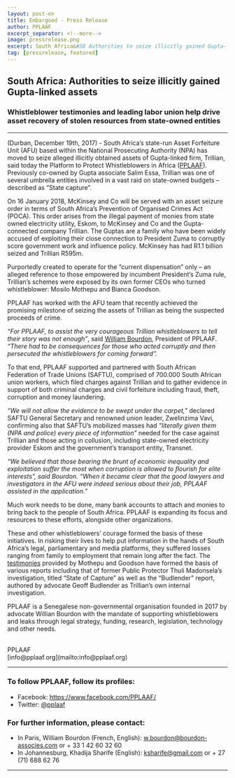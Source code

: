 ```yaml
---
layout: post-en
title: Embargoed - Press Release
author: PPLAAF
excerpt_separator: <!--more-->
image: pressrelease.png
excerpt: South Africa&#58 Authorities to seize illicitly gained Gupta-linked assets. Whistleblower testimonies and leading labor union help drive asset recovery of stolen resources from state-owned entities
tag: [pressrelease, featured]
---
```


<!-- <img class="img-responsive img-post center-block" src="/img/posts/saftu.jpg">  -->
<!-- <br> -->
## South Africa: Authorities to seize illicitly gained Gupta-linked assets
### Whistleblower testimonies and leading labor union help drive asset recovery of stolen resources from state-owned entities

---

(Durban, December 19th, 2017) - South Africa’s state-run Asset Forfeiture Unit (AFU) based within the National Prosecuting Authority (NPA) has moved to seize alleged illicitly obtained assets of Gupta-linked firm, Trillian, said today the Platform to Protect Whistleblowers in Africa ([PPLAAF](https://pplaaf.org/)). Previously co-owned by Gupta associate Salim Essa, Trillian was one of several umbrella entities involved in a vast raid on state-owned budgets – described as “State capture”. 

On 16 January 2018, McKinsey and Co will be served with an asset seizure order in terms of South Africa’s Prevention of Organised Crimes Act (POCA). This order arises from the illegal payment of monies from state owned electricity utility, Eskom, to McKinsey and Co and the Gupta-connected company Trillian. The Guptas are a family who have been widely accused of exploiting their close connection to President Zuma to corruptly score government work and influence policy. McKinsey has had R1.1 billion seized and Trillian R595m.

Purportedly created to operate for the “current dispensation” only – an alleged reference to those empowered by incumbent President’s Zuma rule, Trillian’s schemes were exposed by its own former CEOs who turned whistleblower: Mosilo Mothepu and Bianca Goodson.

PPLAAF has worked with the AFU team that recently achieved the promising milestone of seizing the assets of Trillian as being the suspected proceeds of crime. 

_“For PPLAAF, to assist the very courageous Trillian whistleblowers to tell their story was not enough”_, said [William Bourdon](https://pplaaf.org/who-we-are.html), President of PPLAAF. _“There had to be consequences for those who acted corruptly and then persecuted the whistleblowers for coming forward”._

To that end, PPLAAF supported and partnered with South African Federation of Trade Unions (SAFTU), comprised of 700.000 South African union workers, which filed charges against Trillian and to gather evidence in support of both criminal charges and civil forfeiture including fraud, theft, corruption and money laundering. 

_“We will not allow the evidence to be swept under the carpet,”_ declared SAFTU General Secretary and renowned union leader, Zwelinzima Vavi, confirming also that SAFTU’s mobilized masses had _“literally given them (NPA and police) every piece of information”_ needed for the case against Trillian and those acting in collusion, including state-owned electricity provider Eskom and the government’s transport entity, Transnet.

_“We believed that those bearing the brunt of economic inequality and exploitation suffer the most when corruption is allowed to flourish for elite interests”, said Bourdon. “When it became clear that the good lawyers and investigators in the AFU were indeed serious about their job, PPLAAF assisted in the application.”_

Much work needs to be done, many bank accounts to attach and monies to bring back to the people of South Africa. PPLAAF is expanding its focus and resources to these efforts, alongside other organizations. 

These and other whistleblowers’ courage formed the basis of these initiatives. In risking their lives to help put information in the hands of South Africa’s legal, parliamentary and media platforms, they suffered losses ranging from family to employment that remain long after the fact. The [testimonies](https://pplaaf.org/2017/11/10/capture-revelations.html) provided by Mothepu and Goodson have formed the basis of various reports including that of former Public Protector Thuli Madonsela’s investigation, titled “State of Capture” as well as the “Budlender” report, authored by advocate Geoff Budlender as Trillian’s own internal investigation. 

PPLAAF is a Senegalese non-governmental organisation founded in 2017 by advocate Willian Bourdon with the mandate of supporting whistleblowers and leaks through legal strategy, funding, research, legislation, technology and other needs. 


<br>
PPLAAF <br>
[info@pplaaf.org](mailto:info@pplaaf.org)

<br>

----------------------

### To follow PPLAAF, follow its profiles:
- Facebook: <https://www.facebook.com/PPLAAF/>
- Twitter: [@pplaaf](https://twitter.com/pplaaf)

### For further information, please contact:
- In Paris, William Bourdon (French, English): [w.bourdon@bourdon-associes.com](mailto:w.bourdon@bourdon-associes.com) or + 33 1 42 60 32 60
- In Johannesburg, Khadija Sharife (English): [ksharife@gmail.com](mailto:ksharife@gmail.com) or + 27 (71) 688 62 76 




-----
